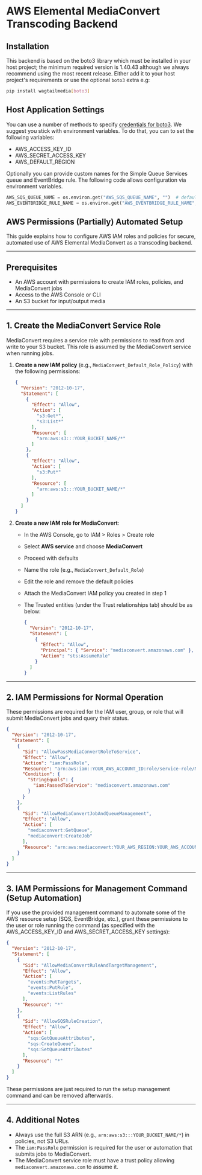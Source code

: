 
# AWS Elemental MediaConvert Transcoding Backend

## Installation

This backend is based on the boto3 library which must be installed in your host project; the minimum required version is 1.40.43 although we always recommend using the most recent release. Either add it to your host project's requirements or use the optional `boto3` extra e.g:

```bash
pip install wagtailmedia[boto3]
```

## Host Application Settings

You can use a number of methods to specify [credentials for boto3](https://boto3.amazonaws.com/v1/documentation/api/latest/guide/configuration.html). We suggest you stick with environment variables. To do that, you can to set the following variables:

- AWS_ACCESS_KEY_ID
- AWS_SECRET_ACCESS_KEY
- AWS_DEFAULT_REGION

Optionally you can provide custom names for the Simple Queue Services queue and EventBridge rule. The following code allows configuration via environment variables.

```python
AWS_SQS_QUEUE_NAME = os.environ.get("AWS_SQS_QUEUE_NAME", "")  # default: "mediaconvert-messages"
AWS_EVENTBRIDGE_RULE_NAME = os.environ.get("AWS_EVENTBRIDGE_RULE_NAME", "")  # default: "mediaconvert-job-events"
```

## AWS Permissions (Partially) Automated Setup

This guide explains how to configure AWS IAM roles and policies for secure, automated use of AWS Elemental MediaConvert as a transcoding backend.

---

## Prerequisites

- An AWS account with permissions to create IAM roles, policies, and MediaConvert jobs
- Access to the AWS Console or CLI
- An S3 bucket for input/output media

---

## 1. Create the MediaConvert Service Role

MediaConvert requires a service role with permissions to read from and write to your S3 bucket. This role is assumed by the MediaConvert service when running jobs.

1. **Create a new IAM policy** (e.g., `MediaConvert_Default_Role_Policy`) with the following permissions:

    ```json
    {
      "Version": "2012-10-17",
      "Statement": [
        {
          "Effect": "Allow",
          "Action": [
            "s3:Get*",
            "s3:List*"
          ],
          "Resource": [
            "arn:aws:s3:::YOUR_BUCKET_NAME/*"
          ]
        },
        {
          "Effect": "Allow",
          "Action": [
            "s3:Put*"
          ],
          "Resource": [
            "arn:aws:s3:::YOUR_BUCKET_NAME/*"
          ]
        }
      ]
    }
    ```

2. **Create a new IAM role for MediaConvert**:
    - In the AWS Console, go to IAM > Roles > Create role
    - Select **AWS service** and choose **MediaConvert**
    - Proceed with defaults
    - Name the role (e.g., `MediaConvert_Default_Role`)
    - Edit the role and remove the default policies
    - Attach the MediaConvert IAM policy you created in step 1
    - The Trusted entities (under the Trust relationships tab) should be as below:

      ```json
      {
        "Version": "2012-10-17",
        "Statement": [
          {
            "Effect": "Allow",
            "Principal": { "Service": "mediaconvert.amazonaws.com" },
            "Action": "sts:AssumeRole"
          }
        ]
      }
      ```

---

## 2. IAM Permissions for Normal Operation

These permissions are required for the IAM user, group, or role that will submit MediaConvert jobs and query their status.

```json
{
  "Version": "2012-10-17",
  "Statement": [
    {
      "Sid": "AllowPassMediaConvertRoleToService",
      "Effect": "Allow",
      "Action": "iam:PassRole",
      "Resource": "arn:aws:iam::YOUR_AWS_ACCOUNT_ID:role/service-role/MediaConvert_Default_Role",
      "Condition": {
        "StringEquals": {
          "iam:PassedToService": "mediaconvert.amazonaws.com"
        }
      }
    },
    {
      "Sid": "AllowMediaConvertJobAndQueueManagement",
      "Effect": "Allow",
      "Action": [
        "mediaconvert:GetQueue",
        "mediaconvert:CreateJob"
      ],
      "Resource": "arn:aws:mediaconvert:YOUR_AWS_REGION:YOUR_AWS_ACCOUNT_ID:queues/Default"
    }
  ]
}
```

---

## 3. IAM Permissions for Management Command (Setup Automation)

If you use the provided management command to automate some of the AWS resource setup (SQS, EventBridge, etc.), grant these permissions to the user or role running the command (as specified with the AWS_ACCESS_KEY_ID and AWS_SECRET_ACCESS_KEY settings):

```json
{
  "Version": "2012-10-17",
  "Statement": [
    {
      "Sid": "AllowMediaConvertRuleAndTargetManagement",
      "Effect": "Allow",
      "Action": [
        "events:PutTargets",
        "events:PutRule",
        "events:ListRules"
      ],
      "Resource": "*"
    },
    {
      "Sid": "AllowSQSRuleCreation",
      "Effect": "Allow",
      "Action": [
        "sqs:GetQueueAttributes",
        "sqs:CreateQueue",
        "sqs:SetQueueAttributes"
      ],
      "Resource": "*"
    }
  ]
}
```

These permissions are just required to run the setup management command and can be removed afterwards.

---

## 4. Additional Notes

- Always use the full S3 ARN (e.g., `arn:aws:s3:::YOUR_BUCKET_NAME/*`) in policies, not S3 URLs.
- The `iam:PassRole` permission is required for the user or automation that submits jobs to MediaConvert.
- The MediaConvert service role must have a trust policy allowing `mediaconvert.amazonaws.com` to assume it.
